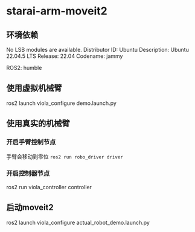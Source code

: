 # starai-arm-moveit2

## 环境依赖
No LSB modules are available.
Distributor ID: Ubuntu
Description:    Ubuntu 22.04.5 LTS
Release:        22.04
Codename:       jammy

ROS2:           humble


## 使用虚拟机械臂
ros2 launch viola_configure demo.launch.py 


## 使用真实的机械臂

### 开启手臂控制节点
手臂会移动到零位
`ros2 run robo_driver driver`

### 开启控制器节点
ros2 run viola_controller controller

## 启动moveit2
ros2 launch viola_configure actual_robot_demo.launch.py 


